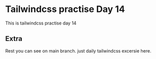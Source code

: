 # Tailwindcss practise Day 14

This is tailwindcss practise day 14

## Extra

Rest you can see on main branch. just daily tailwindcss excersie here.
